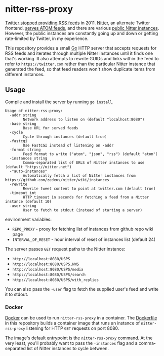 # nitter-rss-proxy

[Twitter stopped providing RSS feeds] in 2011. [Nitter], an alternate Twitter
frontend, [serves ATOM feeds], and there are various [public Nitter instances].
However, the public instances are constantly going up and down or getting
rate-limited by Twitter, in my experience.

This repository provides a small [Go] HTTP server that accepts requests for RSS
feeds and iterates through multiple Nitter instances until it finds one that's
working. It also attempts to rewrite GUIDs and links within the feed to refer to
`https://twitter.com` rather than the particular Nitter instance that generated
the feed, so that feed readers won't show duplicate items from different
instances.

[Twitter stopped providing RSS feeds]: https://sociable.co/social-media/twitter-removes-all-search-rss-links-from-its-site-now-users-must-resort-to-hacks-to-get-feeds/
[Nitter]: https://github.com/zedeus/nitter
[serves ATOM feeds]: https://github.com/zedeus/nitter/issues/5
[public Nitter instances]: https://github.com/zedeus/nitter/wiki/Instances
[Go]: https://golang.org/

## Usage

Compile and install the server by running `go install`.

```
Usage of nitter-rss-proxy:
  -addr string
        Network address to listen on (default "localhost:8080")
  -base string
        Base URL for served feeds
  -cycle
        Cycle through instances (default true)
  -fastcgi
        Use FastCGI instead of listening on -addr
  -format string
        Feed format to write ("atom", "json", "rss") (default "atom")
  -instances string
        Comma-separated list of URLS of Nitter instances to use (default "https://nitter.net")
  -"auto-instances"
        Automatically fetch a list of Nitter instances from https://github.com/zedeus/nitter/wiki/instances
  -rewrite
        Rewrite tweet content to point at twitter.com (default true)
  -timeout int
        HTTP timeout in seconds for fetching a feed from a Nitter instance (default 10)
  -user string
        User to fetch to stdout (instead of starting a server)
```
environment variables:
  - `REPO_PROXY` - proxy for fetching list of instances from github repo wiki page
  - `INTERVAL_OF_RESET` - hour interval of reset of instances list (default 24)


The server passes `GET` request paths to the Nitter instance:

*   `http://localhost:8080/USPS`
*   `http://localhost:8080/USPS,NWS`
*   `http://localhost:8080/USPS/media`
*   `http://localhost:8080/USPS/search`
*   `http://localhost:8080/USPS/with_replies`

You can also pass the `-user` flag to fetch the supplied user's feed and write
it to stdout.

### Docker

[Docker] can be used to run `nitter-rss-proxy` in a container. The
[Dockerfile](./Dockerfile) in this repository builds a container image that runs
an instance of `nitter-rss-proxy` listening for HTTP `GET` requests on port 8080.

The image's default entrypoint is the `nitter-rss-proxy` command. At the very
least, you'll probably want to pass the `-instances` flag and a comma-separated
list of Nitter instances to cycle between.

[Docker]: https://www.docker.com/
